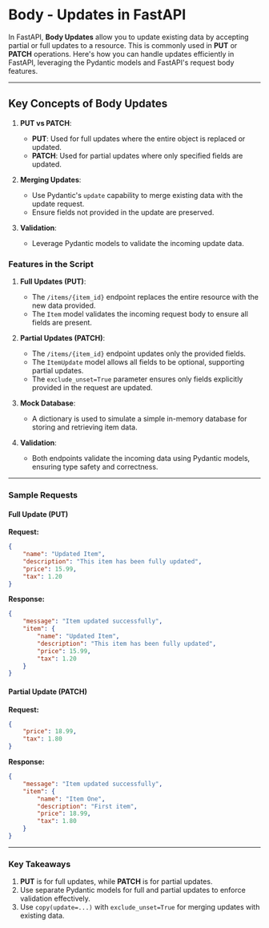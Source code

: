 # Body - Updates in FastAPI

In FastAPI, **Body Updates** allow you to update existing data by accepting partial or full updates to a resource. This is commonly used in **PUT** or **PATCH** operations. Here's how you can handle updates efficiently in FastAPI, leveraging the Pydantic models and FastAPI's request body features.

---

## Key Concepts of Body Updates

1. **PUT vs PATCH**:
   - **PUT**: Used for full updates where the entire object is replaced or updated.
   - **PATCH**: Used for partial updates where only specified fields are updated.

2. **Merging Updates**:
   - Use Pydantic's `update` capability to merge existing data with the update request.
   - Ensure fields not provided in the update are preserved.

3. **Validation**:
   - Leverage Pydantic models to validate the incoming update data.

### Features in the Script

1. **Full Updates (PUT)**:
   - The `/items/{item_id}` endpoint replaces the entire resource with the new data provided.
   - The `Item` model validates the incoming request body to ensure all fields are present.

2. **Partial Updates (PATCH)**:
   - The `/items/{item_id}` endpoint updates only the provided fields.
   - The `ItemUpdate` model allows all fields to be optional, supporting partial updates.
   - The `exclude_unset=True` parameter ensures only fields explicitly provided in the request are updated.

3. **Mock Database**:
   - A dictionary is used to simulate a simple in-memory database for storing and retrieving item data.

4. **Validation**:
   - Both endpoints validate the incoming data using Pydantic models, ensuring type safety and correctness.

---

### Sample Requests

#### Full Update (PUT)

**Request:**

```json
{
    "name": "Updated Item",
    "description": "This item has been fully updated",
    "price": 15.99,
    "tax": 1.20
}
```

**Response:**

```json
{
    "message": "Item updated successfully",
    "item": {
        "name": "Updated Item",
        "description": "This item has been fully updated",
        "price": 15.99,
        "tax": 1.20
    }
}
```

#### Partial Update (PATCH)

**Request:**

```json
{
    "price": 18.99,
    "tax": 1.80
}
```

**Response:**

```json
{
    "message": "Item updated successfully",
    "item": {
        "name": "Item One",
        "description": "First item",
        "price": 18.99,
        "tax": 1.80
    }
}
```

---

### Key Takeaways

1. **PUT** is for full updates, while **PATCH** is for partial updates.
2. Use separate Pydantic models for full and partial updates to enforce validation effectively.
3. Use `copy(update=...)` with `exclude_unset=True` for merging updates with existing data.
